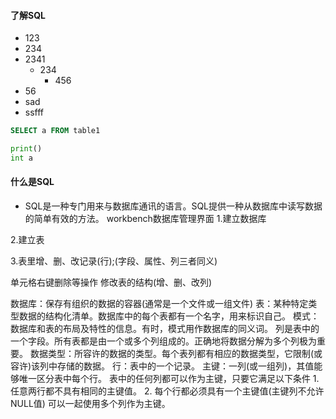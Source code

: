 #### 了解SQL
- 123
- 234
- 2341
    - 234
        - 456
- 56
- sad
- ssfff
```SQL
SELECT a FROM table1
```
```python
print()
int a 
```

#### 什么是SQL
- SQL是一种专门用来与数据库通讯的语言。SQL提供一种从数据库中读写数据的简单有效的方法。
workbench数据库管理界面
1.建立数据库

2.建立表

3.表里增、删、改记录(行);(字段、属性、列三者同义)

单元格右键删除等操作
修改表的结构(增、删、改列)

数据库：保存有组织的数据的容器(通常是一个文件或一组文件)
表：某种特定类型数据的结构化清单。数据库中的每个表都有一个名字，用来标识自己。
模式：数据库和表的布局及特性的信息。有时，模式用作数据库的同义词。
列是表中的一个字段。所有表都是由一个或多个列组成的。正确地将数据分解为多个列极为重要。
数据类型：所容许的数据的类型。每个表列都有相应的数据类型，它限制(或容许)该列中存储的数据。
行：表中的一个记录。
主键：一列(或一组列)，其值能够唯一区分表中每个行。
表中的任何列都可以作为主键，只要它满足以下条件
	1. 任意两行都不具有相同的主键值。
	2. 每个行都必须具有一个主键值(主键列不允许NULL值)
可以一起使用多个列作为主键。